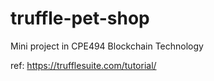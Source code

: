 # truffle-pet-shop
 Mini project in CPE494 Blockchain Technology

ref: https://trufflesuite.com/tutorial/
